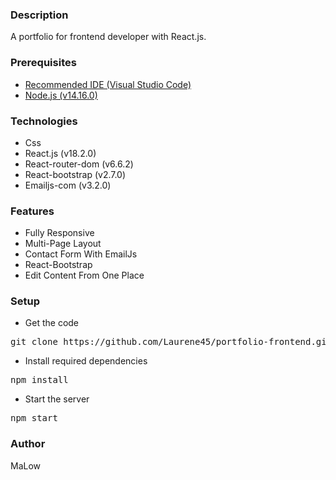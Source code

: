﻿### Description

A portfolio for frontend developer with React.js.

### Prerequisites

 - [Recommended IDE (Visual Studio
   Code)](https://code.visualstudio.com/)
 - [Node.js (v14.16.0)](https://nodejs.org/en/)
 

### Technologies

-   Css
-   React.js  (v18.2.0)
-   React-router-dom (v6.6.2)
-   React-bootstrap (v2.7.0)
-   Emailjs-com (v3.2.0)
 
### Features

- Fully Responsive
- Multi-Page Layout
- Contact Form With EmailJs
- React-Bootstrap
- Edit Content From One Place

### Setup

 - Get the code
<pre>git clone https://github.com/Laurene45/portfolio-frontend.git</pre>

 - Install required dependencies
<pre>npm install</pre>

 - Start the server
<pre>npm start</pre>

  
### Author

MaLow
